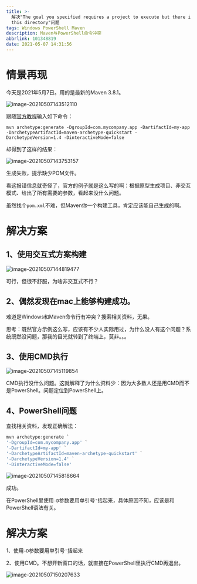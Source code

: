 ```yaml
---
title: >-
  解决"The goal you specified requires a project to execute but there is no POM in
  this directory"问题
tags: Windows PowerShell Maven
description: Maven与PowerShell命令冲突
abbrlink: 101348819
date: 2021-05-07 14:31:56
---
```


# 情景再现

今天是2021年5月7日。用的是最新的Maven 3.8.1。

![image-20210507143512110](https://wexcdn.com/img/20210507150216.png)

跟随[官方教程](https://maven.apache.org/guides/getting-started/maven-in-five-minutes.html)输入如下命令：

```shell
mvn archetype:generate -DgroupId=com.mycompany.app -DartifactId=my-app -DarchetypeArtifactId=maven-archetype-quickstart -DarchetypeVersion=1.4 -DinteractiveMode=false
```

却得到了这样的结果：

![image-20210507143753157](https://wexcdn.com/img/20210507150219.png)

生成失败，提示缺少POM文件。

看这报错信息就奇怪了，官方的例子就是这么写的啊：根据原型生成项目、非交互模式、给出了所有需要的参数，看起来没什么问题。

虽然找个`pom.xml`不难，但Maven你一个构建工具，肯定应该能自己生成的啊。

# 解决方案

## 1、使用交互式方案构建

![image-20210507144819477](https://wexcdn.com/img/20210507150250.png)

可行，但很不舒服，为啥非交互式不行？

## 2、偶然发现在mac上能够构建成功。

难道是Windows和Maven命令行有冲突？搜索相关资料，无果。

思考：既然官方示例这么写，应该有不少人实际用过，为什么没人有这个问题？系统既然没问题，那我的目光就转到了终端上，莫非。。。

## 3、使用CMD执行

![image-20210507145119854](https://wexcdn.com/img/20210507150242.png)

CMD执行没什么问题。这就解释了为什么资料少：因为大多数人还是用CMD而不是PowerShell。问题定位到PowerShell上。

## 4、PowerShell问题

查找相关资料，发现正确解法：

```powershell
mvn archetype:generate `
'-DgroupId=com.mycompany.app' `
'-DartifactId=my-app' `
'-DarchetypeArtifactId=maven-archetype-quickstart' `
'-DarchetypeVersion=1.4' `
'-DinteractiveMode=false'
```

![image-20210507145818664](https://wexcdn.com/img/20210507150225.png)

成功。

在PowerShell里使用`-D`参数要用单引号`'`括起来，具体原因不知，应该是和PowerShell语法有关。

# 解决方案

1、使用`-D`参数要用单引号`'`括起来

2、使用CMD。不想开新窗口的话，就直接在PowerShell里执行CMD再退出。

![image-20210507150207633](https://wexcdn.com/img/20210507150227.png)

